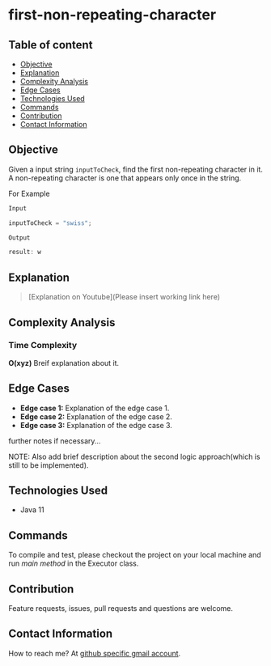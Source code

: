 # first-non-repeating-character

## Table of content

- [Objective](#objective)
- [Explanation](#explanation)
- [Complexity Analysis](#complexity-analysis)
- [Edge Cases](#edge-cases)
- [Technologies Used](#technologies-used)
- [Commands](#commands)
- [Contribution](#contribution)
- [Contact Information](#contact-information)

## Objective

Given a input string `inputToCheck`, find the first non-repeating character in it. A non-repeating character is one that appears only once in the string.

For Example

```java
Input

inputToCheck = "swiss";

Output

result: w
```

## Explanation

> [Explanation on Youtube](Please insert working link here)

## Complexity Analysis

### Time Complexity

**O(xyz)** Breif explanation about it.

## Edge Cases

- **Edge case 1:** Explanation of the edge case 1.
- **Edge case 2:** Explanation of the edge case 2.
- **Edge case 3:** Explanation of the edge case 3.

further notes if necessary...

NOTE: Also add brief description about the second logic approach(which is still to be implemented).

## Technologies Used

- Java 11

## Commands

To compile and test, please checkout the project on your local machine and run _main method_ in the Executor class.

## Contribution

Feature requests, issues, pull requests and questions are welcome.

## Contact Information

How to reach me? At [github specific gmail account](mailto:syedumerahmedcode@gmail.com?subject=[GitHub]%20Hello%20from%20Github).
